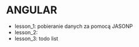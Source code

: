 <h1>ANGULAR</h1>
<ul>
<li>lesson_1: pobieranie danych za pomocą JASONP</li>
<li>lesson_2: </li>
<li>lesson_3: todo list</li>
</ul>
